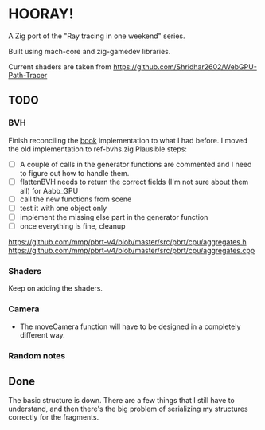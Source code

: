 # HOORAY!

A Zig port of the "Ray tracing in one weekend" series.

Built using mach-core and zig-gamedev libraries.

Current shaders are taken from https://github.com/Shridhar2602/WebGPU-Path-Tracer

## TODO

### BVH
Finish reconciling the [book](https://pbr-book.org/4ed/Primitives_and_Intersection_Acceleration/Bounding_Volume_Hierarchies) implementation to what I had before.
I moved the old implementation to ref-bvhs.zig
Plausible steps:
- [ ] A couple of calls in the generator functions are commented and I need to figure out how to handle them.
- [ ] flattenBVH needs to return the correct fields (I'm not sure about them all) for Aabb_GPU
- [ ] call the new functions from scene
- [ ] test it with one object only
- [ ] implement the missing else part in the generator function
- [ ] once everything is fine, cleanup

https://github.com/mmp/pbrt-v4/blob/master/src/pbrt/cpu/aggregates.h
https://github.com/mmp/pbrt-v4/blob/master/src/pbrt/cpu/aggregates.cpp

### Shaders
Keep on adding the shaders.

### Camera
- The moveCamera function will have to be designed in a completely different way.

### Random notes

## Done

The basic structure is down.
There are a few things that I still have to understand, and then there's the 
big problem of serializing my structures correctly for the fragments.
